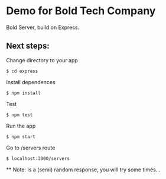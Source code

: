# Demo for Bold Tech Company

Bold Server, build on Express.

## Next steps:

Change directory to your app

    $ cd express

Install dependences

    $ npm install

Test

    $ npm test

Run the app

    $ npm start

Go to /servers route

    $ localhost:3000/servers


** Note: Is a (semi) random response, you will try some times...